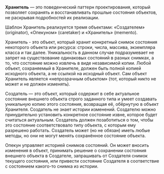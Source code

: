 **Хранитель** — это поведенческий паттерн проектирования, который позволяет сохранять и восстанавливать прошлые состояния объектов, не раскрывая подробностей их реализации.

Шаблон Хранитель реализуется тремя объектами: «Создателем» (originator), «Опекуном» (caretaker) и «Хранитель» (memento).

Хранитель - это объект, который хранит конкретный снимок состояния некоторого объекта или ресурса: строки, числа, массива, экземпляра класса и так далее. Уникальность в данном случае подразумевает не запрет на существование одинаковых состояний в разных снимках, а то, что состояние можно извлечь в виде независимой копии. Любой объект, сохраняемый в Хранителе, должен быть полной копией исходного объекта, а не ссылкой на исходный объект. Сам объект Хранитель является «непрозрачным объектом» (тот, который никто не может и не должен изменять).

Создатель — это объект, который содержит в себе актуальное состояние внешнего объекта строго заданного типа и умеет создавать уникальную копию этого состояния, возвращая её, обёрнутую в объект Хранителя. Создатель не знает истории изменений. Создателю можно принудительно установить конкретное состояние извне, которое будет считаться актуальным. Создатель должен позаботиться о том, чтобы это состояние соответствовало типу объекта, с которым ему разрешено работать. Создатель может (но не обязан) иметь любые методы, но они не могут менять сохранённое состояние объекта.

Опекун управляет историей снимков состояний. Он может вносить изменения в объект, принимать решение о сохранении состояния внешнего объекта в Создателе, запрашивать от Создателя снимок текущего состояния, или привести состояние Создателя в соответствие с состоянием какого-то снимка из истории.
